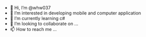 - 👋 Hi, I’m @whw037
- 👀 I’m interested in developing mobile and computer application
- 🌱 I’m currently learning c#
- 💞️ I’m looking to collaborate on ...
- 📫 How to reach me ...

<!---
whw037/whw037 is a ✨ special ✨ repository because its `README.md` (this file) appears on your GitHub profile.
You can click the Preview link to take a look at your changes.
--->
